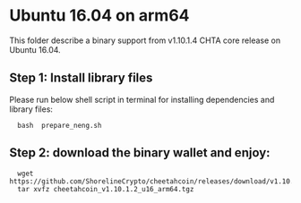 # Ubuntu 16.04 on arm64 

This folder describe a binary support from v1.10.1.4 CHTA core release on Ubuntu 16.04.

## Step 1: Install library files
Please run below shell script in terminal for installing dependencies and library files:
```
  bash  prepare_neng.sh
```

## Step 2: download the binary wallet and enjoy:
```
  wget  https://github.com/ShorelineCrypto/cheetahcoin/releases/download/v1.10.1.2/cheetahcoin_v1.10.1.2_u16_arm64.tgz
  tar xvfz cheetahcoin_v1.10.1.2_u16_arm64.tgz
```
